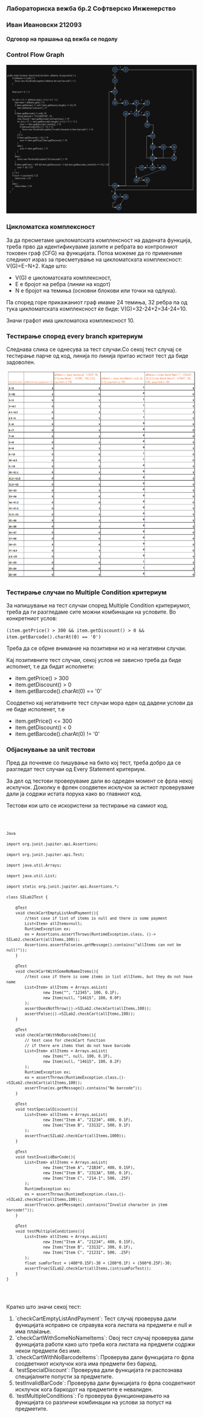 <h3>Лабораториска вежба бр.2 Софтверско Инженерство</h3>
<h3> Иван Ивановски 212093</h3>
<h4>Одговор на прашања од вежба се подолу</h4>
<h3>Control Flow Graph</h3>
<img src="./SI_2024_lab2_resenie_CFG.PNG" alt="Slika na control flow graph na funckijata checkCart"/>
<h3>Цикломатска комплексност</h3>
<p>За да пресметаме цикломатската комплексност на дадената функција, треба прво да идентификуваме јазлите и ребрата во контролниот токовен граф (CFG) на функцијата.
Потоа можеме да го примениме следниот израз за пресметување на цикломатската комплексност:
V(G)=E−N+2. Каде што:</p>
<ul>
<li>V(G) е цикломатската комплексност,</li>
<li>E е бројот на ребра (линии на кодот)</li>
<li>N е бројот на темиња (основни блокови или точки на одлука).</li> 
</ul>
<p>Па според горе прикажаниот граф имаме 24 темиња, 32 ребра па од тука цикломатската комплексност ќе биде: V(G)=32-24+2=34-24=10.</p> 
<p>Значи графот има цикломатска комплексност 10.</p>
<h3>Тестирање според every branch критериум</h3>
<p>Следнава слика се однесува за тест случаи.Со секој тест случај се тестирање парче од код, линија по линија притао истиот тест да биде задоволен.</p>
<img src="SI_2024_lab2_every_branch_testiranje.PNG" alt="Mesto od slika so test slucai po every branch kriterium"/>
<h3>Тестирање случаи по Multiple Condition критериум</h3>
<p>За напишување на тест случаи според Multiple Condition критериумот, треба да ги разгледаме сите можни комбинации на условите. Во конкретниот услов:</p>
<code>(item.getPrice() > 300 && item.getDiscount() > 0 && item.getBarcode().charAt(0) == '0')</code>
<p>Треба да се обрне внимание на позитивни но и на негативни случаи.</p>
<p>Кај позитивните тест случаи, секој услов не зависно треба да биде исполнет, т.е да бидат исполнети:</p>
<ul>
    <li>item.getPrice() > 300</li>
    <li>item.getDiscount() > 0</li>
    <li>item.getBarcode().charAt(0) == '0'</li>
</ul>
<p>Соодветно кај негативните тест случаи мора еден од дадени услови да не биде исполенет, т.е  </p>
<ul>
    <li>item.getPrice() <= 300</li>
    <li>item.getDiscount() < 0</li>
    <li>item.getBarcode().charAt(0) != '0'</li>
</ul>
<h3>Објаснување за unit тестови</h3>
<p>Пред да почнеме со пишување на било кој тест, треба добро да се разгледат тест случаи од Every Statement критериум. </p>
<p>За дел од тестови проверуваме дали во одреден момент се фрла некој исклучок. Доколку е фрлен соодветен исклучок за истиот 
проверуваме дали ја содржи истата порука како во главниот код.</p>
<p>Тестови кои што се искористени за тестирање на самиот код.</p>
<pre>
<code>
    
    Java
    
    import org.junit.jupiter.api.Assertions;
    
    import org.junit.jupiter.api.Test;
    
    import java.util.Arrays;
    
    import java.util.List;
    
    import static org.junit.jupiter.api.Assertions.*;
    
    class SILab2Test {
    
        @Test
        void checkCartEmptyListAndPayment(){
            //test case if list of items is null and there is some payment
            List<Item> allItems=null;
            RuntimeException ex;
            ex = Assertions.assertThrows(RuntimeException.class, ()-> SILab2.checkCart(allItems,100));
            Assertions.assertFalse(ex.getMessage().contains("allItems can not be null!"));
        }
        
        @Test
        void checkCartWithSomeNoNameItems(){
            //test case if there is some items in list allItems, but they do not have name
            List<Item> allItems = Arrays.asList(
                    new Item("", "12345", 100, 0.1F),
                    new Item(null, "14615", 100, 0.0F)
            );
            assertDoesNotThrow(()->SILab2.checkCart(allItems,100));
            assertFalse(()->SILab2.checkCart(allItems,100));
        }
        
        @Test
        void checkCartWithNoBarcodeItems(){
            // test case for checkCart function
            // if there are items that do not have barcode
            List<Item> allItems = Arrays.asList(
                    new Item("", null, 100, 0.1F),
                    new Item(null, "14615", 100, 0.2F)
            );
            RuntimeException ex;
            ex = assertThrows(RuntimeException.class,()->SILab2.checkCart(allItems,100));
            assertTrue(ex.getMessage().contains("No barcode"));
        }
        
        @Test
        void testSpecialDiscount(){
            List<Item> allItems = Arrays.asList(
                    new Item("Item A", "21234", 400, 0.1F),
                    new Item("Item B", "23132", 500, 0.1F)
            );
            assertTrue(SILab2.checkCart(allItems,1000));
        }
        
        @Test
        void testInvalidBarCode(){
            List<Item> allItems = Arrays.asList(
                    new Item("Item A", "21B34", 400, 0.15F),
                    new Item("Item B", "2313A", 500, 0.1F),
                    new Item("Item C", "214-1", 500, .25F)
            );
            RuntimeException ex;
            ex = assertThrows(RuntimeException.class,()->SILab2.checkCart(allItems,100));
            assertTrue(ex.getMessage().contains("Invalid character in item barcode!"));
        }
        
        @Test
        void testMultipleConditions(){
            List<Item> allItems = Arrays.asList(
                    new Item("Item A", "21234", 400, 0.15F),
                    new Item("Item B", "23132", 300, 0.1F),
                    new Item("Item C", "21231", 500, .25F)
            );
            float sumForTest = (400*0.15F)-30 + (200*0.1F) + (500*0.25F)-30;
            assertTrue(SILab2.checkCart(allItems,(int)sumForTest));
        }
    }
</code>
</pre>
<p>Кратко што значи секој тест: </p>
<ol>
    <li>`checkCartEmptyListAndPayment`: Тест случај проверува дали функцијата исправно се справува кога листата на предмети е null и има плаќање.</li>
    <li>`checkCartWithSomeNoNameItems`: Овој тест случај проверува дали функцијата работи како што треба кога листата на предмети содржи некои предмети без име.</li>
    <li> `checkCartWithNoBarcodeItems`: Проверува дали функцијата го фрла соодветниот исклучок кога има предмети без баркод.</li>
    <li>`testSpecialDiscount`: Проверува дали функцијата ги распознава специјалните попусти за предметите.</li>
    <li>testInvalidBarCode`: Проверува дали функцијата го фрла соодветниот исклучок кога баркодот на предметите е невалиден.</li>
    <li>`testMultipleConditions`: Го проверува функционирањето на функцијата со различни комбинации на услови за попуст на предметите.</li>
</ol>
